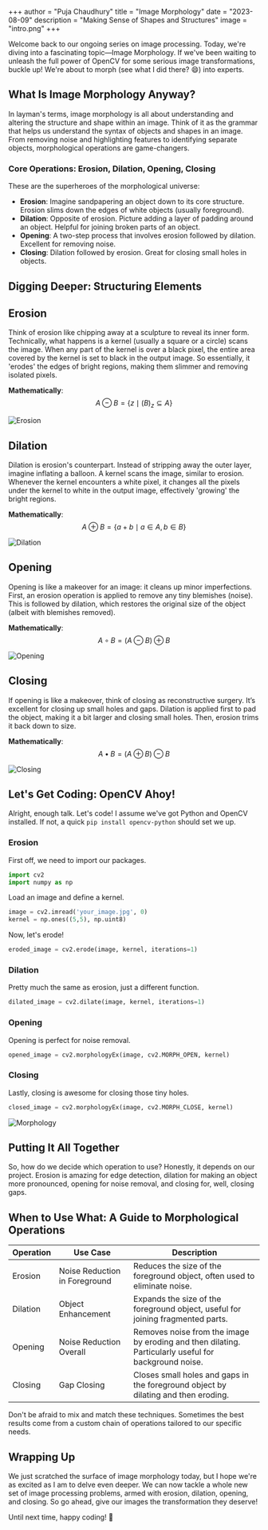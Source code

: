 +++
author = "Puja Chaudhury"
title = "Image Morphology"
date = "2023-08-09"
description = "Making Sense of Shapes and Structures"
image = "intro.png"
+++

 Welcome back to our ongoing series on image processing. Today, we're diving into a fascinating topic—Image Morphology. If we've been waiting to unleash the full power of OpenCV for some serious image transformations, buckle up! We're about to morph (see what I did there? 😄) into experts.

## What Is Image Morphology Anyway?

In layman's terms, image morphology is all about understanding and altering the structure and shape within an image. Think of it as the grammar that helps us understand the syntax of objects and shapes in an image. From removing noise and highlighting features to identifying separate objects, morphological operations are game-changers.

### Core Operations: Erosion, Dilation, Opening, Closing

These are the superheroes of the morphological universe:

- **Erosion**: Imagine sandpapering an object down to its core structure. Erosion slims down the edges of white objects (usually foreground). 
- **Dilation**: Opposite of erosion. Picture adding a layer of padding around an object. Helpful for joining broken parts of an object.
- **Opening**: A two-step process that involves erosion followed by dilation. Excellent for removing noise.
- **Closing**: Dilation followed by erosion. Great for closing small holes in objects.


## Digging Deeper: Structuring Elements

## Erosion

Think of erosion like chipping away at a sculpture to reveal its inner form. Technically, what happens is a kernel (usually a square or a circle) scans the image. When any part of the kernel is over a black pixel, the entire area covered by the kernel is set to black in the output image. So essentially, it 'erodes' the edges of bright regions, making them slimmer and removing isolated pixels.

**Mathematically**:  $$
 A \ominus B = \{ z \mid (B)_z \subseteq A \} $$

![Erosion](ero.png)

## Dilation

Dilation is erosion's counterpart. Instead of stripping away the outer layer, imagine inflating a balloon. A kernel scans the image, similar to erosion. Whenever the kernel encounters a white pixel, it changes all the pixels under the kernel to white in the output image, effectively 'growing' the bright regions.

**Mathematically**:  
$$ A \oplus B = \{ a+b \mid a \in A, b \in B \} $$

![Dilation](dil.png)

## Opening

Opening is like a makeover for an image: it cleans up minor imperfections. First, an erosion operation is applied to remove any tiny blemishes (noise). This is followed by dilation, which restores the original size of the object (albeit with blemishes removed).

**Mathematically**:  
$$ A \circ B = (A \ominus B) \oplus B $$

![Opening](ope.png)

## Closing

If opening is like a makeover, think of closing as reconstructive surgery. It’s excellent for closing up small holes and gaps. Dilation is applied first to pad the object, making it a bit larger and closing small holes. Then, erosion trims it back down to size.

**Mathematically**:  
$$ A \bullet B = (A \oplus B) \ominus B  $$

![Closing](clo.png)

## Let's Get Coding: OpenCV Ahoy!

Alright, enough talk. Let's code! I assume we've got Python and OpenCV installed. If not, a quick `pip install opencv-python` should set we up.

### Erosion

First off, we need to import our packages.

```python
import cv2
import numpy as np
```

Load an image and define a kernel.

```python
image = cv2.imread('your_image.jpg', 0)
kernel = np.ones((5,5), np.uint8)
```

Now, let's erode!

```python
eroded_image = cv2.erode(image, kernel, iterations=1)
```

### Dilation

Pretty much the same as erosion, just a different function.

```python
dilated_image = cv2.dilate(image, kernel, iterations=1)
```

### Opening

Opening is perfect for noise removal.

```python
opened_image = cv2.morphologyEx(image, cv2.MORPH_OPEN, kernel)
```

### Closing

Lastly, closing is awesome for closing those tiny holes.

```python
closed_image = cv2.morphologyEx(image, cv2.MORPH_CLOSE, kernel)
```
![Morphology](img.png)



## Putting It All Together

So, how do we decide which operation to use? Honestly, it depends on our project. Erosion is amazing for edge detection, dilation for making an object more pronounced, opening for noise removal, and closing for, well, closing gaps.

## When to Use What: A Guide to Morphological Operations

| Operation | Use Case | Description |
|-----------|----------|-------------|
| Erosion   | Noise Reduction in Foreground | Reduces the size of the foreground object, often used to eliminate noise. |
| Dilation  | Object Enhancement | Expands the size of the foreground object, useful for joining fragmented parts. |
| Opening   | Noise Reduction Overall | Removes noise from the image by eroding and then dilating. Particularly useful for background noise. |
| Closing   | Gap Closing | Closes small holes and gaps in the foreground object by dilating and then eroding. |

Don't be afraid to mix and match these techniques. Sometimes the best results come from a custom chain of operations tailored to our specific needs.

## Wrapping Up

We just scratched the surface of image morphology today, but I hope we're as excited as I am to delve even deeper. We can now tackle a whole new set of image processing problems, armed with erosion, dilation, opening, and closing. So go ahead, give our images the transformation they deserve!

Until next time, happy coding! 🚀
